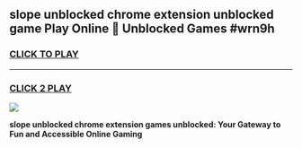 
## slope unblocked chrome extension unblocked game Play Online 👋 Unblocked Games #wrn9h
<h3>
<a href="https://premium.freeplayer.one?title=slope_unblocked_chrome_extension&ref=21F">CLICK TO PLAY</a></h3>
<hr>

<h3>
<a href="https://premium.freeplayer.one?title=slope_unblocked_chrome_extension&ref=21F">CLICK 2 PLAY</a>
  
</h3>

<a href="https://premium.freeplayer.one?title=slope_unblocked_chrome_extension&ref=21F/"><img src="https://clearcache.store/games.png"></a>


**slope unblocked chrome extension games unblocked: Your Gateway to Fun and Accessible Online Gaming**
